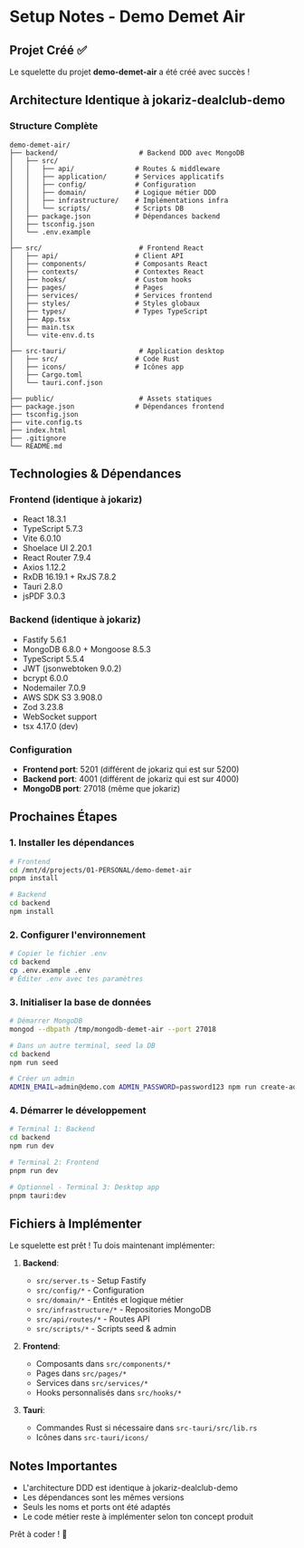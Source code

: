 # Setup Notes - Demo Demet Air

## Projet Créé ✅

Le squelette du projet **demo-demet-air** a été créé avec succès !

## Architecture Identique à jokariz-dealclub-demo

### Structure Complète

```
demo-demet-air/
├── backend/                    # Backend DDD avec MongoDB
│   ├── src/
│   │   ├── api/               # Routes & middleware
│   │   ├── application/       # Services applicatifs
│   │   ├── config/            # Configuration
│   │   ├── domain/            # Logique métier DDD
│   │   ├── infrastructure/    # Implémentations infra
│   │   └── scripts/           # Scripts DB
│   ├── package.json           # Dépendances backend
│   ├── tsconfig.json
│   └── .env.example
│
├── src/                        # Frontend React
│   ├── api/                   # Client API
│   ├── components/            # Composants React
│   ├── contexts/              # Contextes React
│   ├── hooks/                 # Custom hooks
│   ├── pages/                 # Pages
│   ├── services/              # Services frontend
│   ├── styles/                # Styles globaux
│   ├── types/                 # Types TypeScript
│   ├── App.tsx
│   ├── main.tsx
│   └── vite-env.d.ts
│
├── src-tauri/                  # Application desktop
│   ├── src/                   # Code Rust
│   ├── icons/                 # Icônes app
│   ├── Cargo.toml
│   └── tauri.conf.json
│
├── public/                     # Assets statiques
├── package.json               # Dépendances frontend
├── tsconfig.json
├── vite.config.ts
├── index.html
├── .gitignore
└── README.md
```

## Technologies & Dépendances

### Frontend (identique à jokariz)
- React 18.3.1
- TypeScript 5.7.3
- Vite 6.0.10
- Shoelace UI 2.20.1
- React Router 7.9.4
- Axios 1.12.2
- RxDB 16.19.1 + RxJS 7.8.2
- Tauri 2.8.0
- jsPDF 3.0.3

### Backend (identique à jokariz)
- Fastify 5.6.1
- MongoDB 6.8.0 + Mongoose 8.5.3
- TypeScript 5.5.4
- JWT (jsonwebtoken 9.0.2)
- bcrypt 6.0.0
- Nodemailer 7.0.9
- AWS SDK S3 3.908.0
- Zod 3.23.8
- WebSocket support
- tsx 4.17.0 (dev)

### Configuration
- **Frontend port**: 5201 (différent de jokariz qui est sur 5200)
- **Backend port**: 4001 (différent de jokariz qui est sur 4000)
- **MongoDB port**: 27018 (même que jokariz)

## Prochaines Étapes

### 1. Installer les dépendances

```bash
# Frontend
cd /mnt/d/projects/01-PERSONAL/demo-demet-air
pnpm install

# Backend
cd backend
npm install
```

### 2. Configurer l'environnement

```bash
# Copier le fichier .env
cd backend
cp .env.example .env
# Éditer .env avec tes paramètres
```

### 3. Initialiser la base de données

```bash
# Démarrer MongoDB
mongod --dbpath /tmp/mongodb-demet-air --port 27018

# Dans un autre terminal, seed la DB
cd backend
npm run seed

# Créer un admin
ADMIN_EMAIL=admin@demo.com ADMIN_PASSWORD=password123 npm run create-admin
```

### 4. Démarrer le développement

```bash
# Terminal 1: Backend
cd backend
npm run dev

# Terminal 2: Frontend
pnpm run dev

# Optionnel - Terminal 3: Desktop app
pnpm tauri:dev
```

## Fichiers à Implémenter

Le squelette est prêt ! Tu dois maintenant implémenter:

1. **Backend**:
   - `src/server.ts` - Setup Fastify
   - `src/config/*` - Configuration
   - `src/domain/*` - Entités et logique métier
   - `src/infrastructure/*` - Repositories MongoDB
   - `src/api/routes/*` - Routes API
   - `src/scripts/*` - Scripts seed & admin

2. **Frontend**:
   - Composants dans `src/components/*`
   - Pages dans `src/pages/*`
   - Services dans `src/services/*`
   - Hooks personnalisés dans `src/hooks/*`

3. **Tauri**:
   - Commandes Rust si nécessaire dans `src-tauri/src/lib.rs`
   - Icônes dans `src-tauri/icons/`

## Notes Importantes

- L'architecture DDD est identique à jokariz-dealclub-demo
- Les dépendances sont les mêmes versions
- Seuls les noms et ports ont été adaptés
- Le code métier reste à implémenter selon ton concept produit

Prêt à coder ! 🚀
